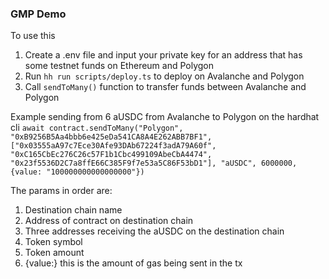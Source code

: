 ### GMP Demo

To use this

1. Create a .env file and input your private key for an address that has some testnet funds on Ethereum and Polygon
2. Run `hh run scripts/deploy.ts` to deploy on Avalanche and Polygon
3. Call `sendToMany()` function to transfer funds between Avalanche and Polygon

Example sending from 6 aUSDC from Avalanche to Polygon on the hardhat cli
`await contract.sendToMany("Polygon", "0xB9256B5Aa4bbb6e425eDa541CA8A4E262ABB7BF1", ["0x03555aA97c7Ece30Afe93DAb67224f3adA79A60f", "0xC165CbEc276C26c57F1b1Cbc499109AbeCbA4474", "0x23f5536D2C7a8ffE66C385F9f7e53a5C86F53bD1"], "aUSDC", 6000000, {value: "100000000000000000"})`

The params in order are:

1. Destination chain name
2. Address of contract on destination chain
3. Three addresses receiving the aUSDC on the destination chain
4. Token symbol
5. Token amount
6. {value:} this is the amount of gas being sent in the tx
